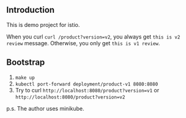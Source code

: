 ## Introduction

This is demo project for istio.  

When you curl `curl /product?version=v2`, you always get `this is v2 review` message. Otherwise, you only get `this is v1 review`.

## Bootstrap

1. `make up`
2. `kubectl port-forward deployment/product-v1 8080:8080`
3. Try to curl `http://localhost:8080/product?version=v1` or `http://localhost:8080/product?version=v2`

p.s. The author uses minikube.